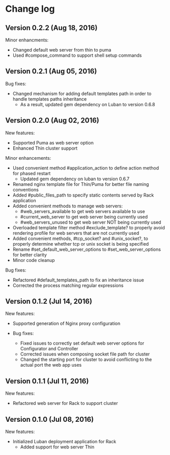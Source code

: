 # Change log

## Version 0.2.2 (Aug 18, 2016)

Minor enhancments:
  * Changed default web server from thin to puma
  * Used #compose_command to support shell setup commands

## Version 0.2.1 (Aug 05, 2016)

Bug fixes:
  * Changed mechanism for adding default templates path in order to handle templates paths inheritance
    * As a result, updated gem dependency on Luban to version 0.6.8

## Version 0.2.0 (Aug 02, 2016)

New features:
  * Supported Puma as web server option
  * Enhanced Thin cluster support

Minor enhancements:
  * Used convenient method #application_action to define action method for phased restart
    * Updated gem dependency on luban to version 0.6.7
  * Renamed nginx template file for Thin/Puma for better file naming conventions
  * Added #public_files_path to specify static contents served by Rack application
  * Added convenient methods to manage web servers:
    * #web_servers_available to get web servers available to use
    * #current_web_server to get web server being currently used
    * #web_servers_unused to get web server NOT being currently used
  * Overloaded template filter method #exclude_template? to properly avoid rendering profile for web servers that are not currently used
  * Added convenient methods, #tcp_socket? and #unix_socket?, to properly determine whether tcp or unix socket is being specified
  * Rename #set_default_web_server_options to #set_web_server_options for better clarity
  * Minor code cleanup

Bug fixes:
  * Refactored #default_templates_path to fix an inheritance issue
  * Corrected the process matching regular expressions

## Version 0.1.2 (Jul 14, 2016)

New features:
  * Supported generation of Nginx proxy configuration

* Bug fixes:
  * Fixed issues to correctly set default web server options for Configurator and Controller
  * Corrected issues when composing socket file path for cluster
  * Changed the starting port for cluster to avoid conflicting to the actual port the web app uses

## Version 0.1.1 (Jul 11, 2016)

New features:
  * Refactored web server for Rack to support cluster

## Version 0.1.0 (Jul 08, 2016)

New features:
  * Initialized Luban deployment application for Rack
    * Added support for web server Thin